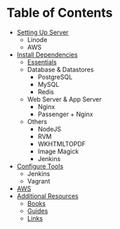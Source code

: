 # Table of Contents

- [Setting Up Server](setup/README.md)
  - Linode
  - AWS
- [Install Dependencies](dependencies/README.md)
  - [Essentials](dependencies/essentials.md)
  - Database & Datastores
    - PostgreSQL
    - MySQL
    - Redis
  - Web Server & App Server
    - Nginx
    - Passenger + Nginx
  - Others
    - NodeJS
    - RVM
    - WKHTMLTOPDF
    - Image Magick
    - Jenkins
- [Configure Tools](configure-tools/README.md)
  - Jenkins
  - Vagrant
- [AWS](aws/README.md)
- [Additional Resources](additional/README.md)
  - [Books](additional/books.md)
  - [Guides](additional/guides.md)
  - [Links](additional/links.md)

